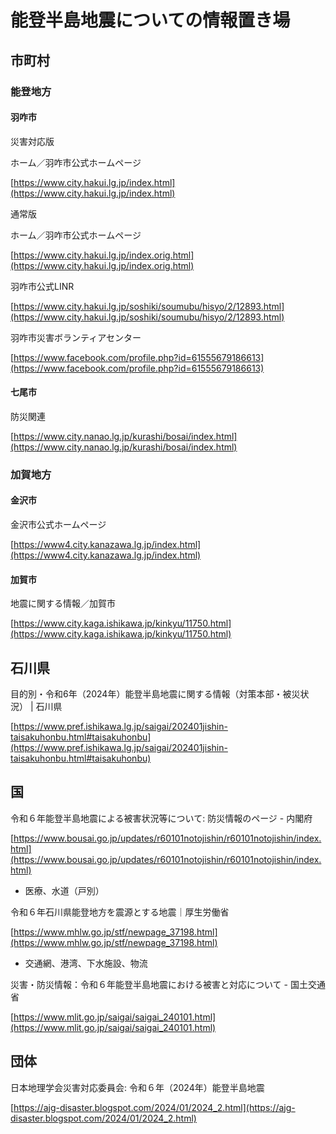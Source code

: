 # 能登半島地震についての情報置き場

## 市町村

### 能登地方

#### 羽咋市

災害対応版

ホーム／羽咋市公式ホームページ

[https://www.city.hakui.lg.jp/index.html](https://www.city.hakui.lg.jp/index.html)

通常版

ホーム／羽咋市公式ホームページ

[https://www.city.hakui.lg.jp/index.orig.html](https://www.city.hakui.lg.jp/index.orig.html)


羽咋市公式LINR

[https://www.city.hakui.lg.jp/soshiki/soumubu/hisyo/2/12893.html](https://www.city.hakui.lg.jp/soshiki/soumubu/hisyo/2/12893.html)


羽咋市災害ボランティアセンター

[https://www.facebook.com/profile.php?id=61555679186613](https://www.facebook.com/profile.php?id=61555679186613)


#### 七尾市

防災関連

[https://www.city.nanao.lg.jp/kurashi/bosai/index.html](https://www.city.nanao.lg.jp/kurashi/bosai/index.html)


### 加賀地方

#### 金沢市

金沢市公式ホームページ

[https://www4.city.kanazawa.lg.jp/index.html](https://www4.city.kanazawa.lg.jp/index.html)


#### 加賀市

地震に関する情報／加賀市

[https://www.city.kaga.ishikawa.jp/kinkyu/11750.html](https://www.city.kaga.ishikawa.jp/kinkyu/11750.html)

## 石川県

目的別・令和6年（2024年）能登半島地震に関する情報（対策本部・被災状況） | 石川県

[https://www.pref.ishikawa.lg.jp/saigai/202401jishin-taisakuhonbu.html#taisakuhonbu](https://www.pref.ishikawa.lg.jp/saigai/202401jishin-taisakuhonbu.html#taisakuhonbu)


## 国

令和６年能登半島地震による被害状況等について: 防災情報のページ - 内閣府

[https://www.bousai.go.jp/updates/r60101notojishin/r60101notojishin/index.html](https://www.bousai.go.jp/updates/r60101notojishin/r60101notojishin/index.html)

- 医療、水道（戸別）

令和６年石川県能登地方を震源とする地震｜厚生労働省

[https://www.mhlw.go.jp/stf/newpage_37198.html](https://www.mhlw.go.jp/stf/newpage_37198.html)

- 交通網、港湾、下水施設、物流

災害・防災情報：令和６年能登半島地震における被害と対応について - 国土交通省

[https://www.mlit.go.jp/saigai/saigai_240101.html](https://www.mlit.go.jp/saigai/saigai_240101.html)

## 団体

日本地理学会災害対応委員会: 令和６年（2024年）能登半島地震

[https://ajg-disaster.blogspot.com/2024/01/2024_2.html](https://ajg-disaster.blogspot.com/2024/01/2024_2.html)


